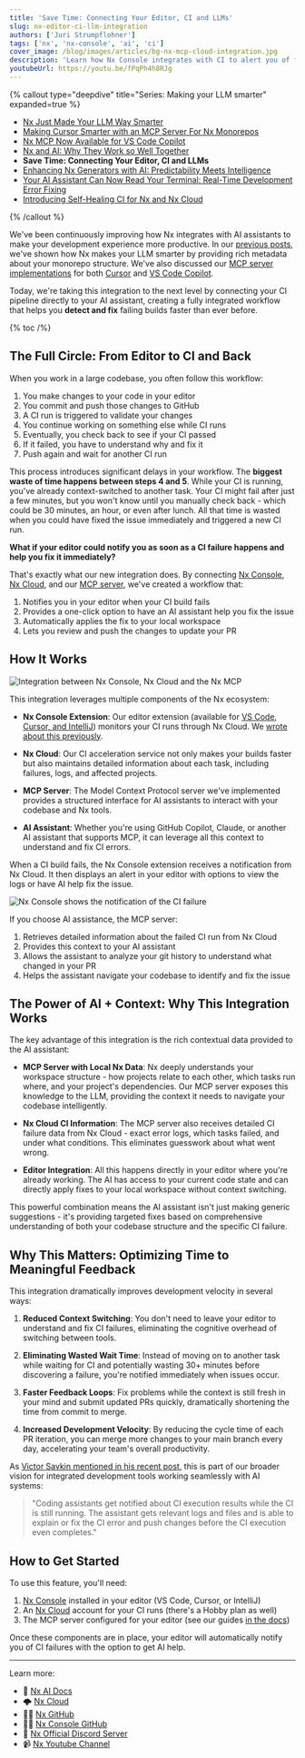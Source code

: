 ```yaml
---
title: 'Save Time: Connecting Your Editor, CI and LLMs'
slug: nx-editor-ci-llm-integration
authors: ['Juri Strumpflohner']
tags: ['nx', 'nx-console', 'ai', 'ci']
cover_image: /blog/images/articles/bg-nx-mcp-cloud-integration.jpg
description: 'Learn how Nx Console integrates with CI to alert you of failing builds and uses the Nx MCP to automatically fix errors right from your editor.'
youtubeUrl: https://youtu.be/fPqPh4h8RJg
---
```


{% callout type="deepdive" title="Series: Making your LLM smarter" expanded=true %}

- [Nx Just Made Your LLM Way Smarter](/blog/nx-just-made-your-llm-smarter)
- [Making Cursor Smarter with an MCP Server For Nx Monorepos](/blog/nx-made-cursor-smarter)
- [Nx MCP Now Available for VS Code Copilot](/blog/nx-mcp-vscode-copilot)
- [Nx and AI: Why They Work so Well Together](/blog/nx-and-ai-why-they-work-together)
- **Save Time: Connecting Your Editor, CI and LLMs**
- [Enhancing Nx Generators with AI: Predictability Meets Intelligence](/blog/nx-generators-ai-integration)
- [Your AI Assistant Can Now Read Your Terminal: Real-Time Development Error Fixing](/blog/nx-terminal-integration-ai)
- [Introducing Self-Healing CI for Nx and Nx Cloud](/blog/nx-self-healing-ci)

{% /callout %}

We've been continuously improving how Nx integrates with AI assistants to make your development experience more productive. In our [previous posts](/blog/nx-just-made-your-llm-smarter), we've shown how Nx makes your LLM smarter by providing rich metadata about your monorepo structure. We've also discussed our [MCP server implementations](/blog/nx-made-cursor-smarter) for both [Cursor](/blog/nx-made-cursor-smarter) and [VS Code Copilot](/blog/nx-mcp-vscode-copilot).

Today, we're taking this integration to the next level by connecting your CI pipeline directly to your AI assistant, creating a fully integrated workflow that helps you **detect and fix** failing builds faster than ever before.

{% toc /%}

## The Full Circle: From Editor to CI and Back

When you work in a large codebase, you often follow this workflow:

1. You make changes to your code in your editor
2. You commit and push those changes to GitHub
3. A CI run is triggered to validate your changes
4. You continue working on something else while CI runs
5. Eventually, you check back to see if your CI passed
6. If it failed, you have to understand why and fix it
7. Push again and wait for another CI run

This process introduces significant delays in your workflow. The **biggest waste of time happens between steps 4 and 5**. While your CI is running, you've already context-switched to another task. Your CI might fail after just a few minutes, but you won't know until you manually check back - which could be 30 minutes, an hour, or even after lunch. All that time is wasted when you could have fixed the issue immediately and triggered a new CI run.

**What if your editor could notify you as soon as a CI failure happens and help you fix it immediately?**

That's exactly what our new integration does. By connecting [Nx Console](/getting-started/editor-setup), [Nx Cloud](/nx-cloud), and our [MCP server](/features/enhance-AI), we've created a workflow that:

1. Notifies you in your editor when your CI build fails
2. Provides a one-click option to have an AI assistant help you fix the issue
3. Automatically applies the fix to your local workspace
4. Lets you review and push the changes to update your PR

## How It Works

![Integration between Nx Console, Nx Cloud and the Nx MCP](/blog/images/articles/nx-mcp-ci-architecture.avif)

This integration leverages multiple components of the Nx ecosystem:

- **Nx Console Extension**: Our editor extension (available for [VS Code, Cursor, and IntelliJ](/getting-started/editor-setup)) monitors your CI runs through Nx Cloud. We [wrote about this previously](/blog/nx-cloud-pipelines-come-to-nx-console).

- **Nx Cloud**: Our CI acceleration service not only makes your builds faster but also maintains detailed information about each task, including failures, logs, and affected projects.

- **MCP Server**: The Model Context Protocol server we've implemented provides a structured interface for AI assistants to interact with your codebase and Nx tools.

- **AI Assistant**: Whether you're using GitHub Copilot, Claude, or another AI assistant that supports MCP, it can leverage all this context to understand and fix CI errors.

When a CI build fails, the Nx Console extension receives a notification from Nx Cloud. It then displays an alert in your editor with options to view the logs or have AI help fix the issue.

![Nx Console shows the notification of the CI failure](/blog/images/articles/ci-notification.avif)

If you choose AI assistance, the MCP server:

1. Retrieves detailed information about the failed CI run from Nx Cloud
2. Provides this context to your AI assistant
3. Allows the assistant to analyze your git history to understand what changed in your PR
4. Helps the assistant navigate your codebase to identify and fix the issue

## The Power of AI + Context: Why This Integration Works

The key advantage of this integration is the rich contextual data provided to the AI assistant:

- **MCP Server with Local Nx Data**: Nx deeply understands your workspace structure - how projects relate to each other, which tasks run where, and your project's dependencies. Our MCP server exposes this knowledge to the LLM, providing the context it needs to navigate your codebase intelligently.

- **Nx Cloud CI Information**: The MCP server also receives detailed CI failure data from Nx Cloud - exact error logs, which tasks failed, and under what conditions. This eliminates guesswork about what went wrong.

- **Editor Integration**: All this happens directly in your editor where you're already working. The AI has access to your current code state and can directly apply fixes to your local workspace without context switching.

This powerful combination means the AI assistant isn't just making generic suggestions - it's providing targeted fixes based on comprehensive understanding of both your codebase structure and the specific CI failure.

## Why This Matters: Optimizing Time to Meaningful Feedback

This integration dramatically improves development velocity in several ways:

1. **Reduced Context Switching**: You don't need to leave your editor to understand and fix CI failures, eliminating the cognitive overhead of switching between tools.

2. **Eliminating Wasted Wait Time**: Instead of moving on to another task while waiting for CI and potentially wasting 30+ minutes before discovering a failure, you're notified immediately when issues occur.

3. **Faster Feedback Loops**: Fix problems while the context is still fresh in your mind and submit updated PRs quickly, dramatically shortening the time from commit to merge.

4. **Increased Development Velocity**: By reducing the cycle time of each PR iteration, you can merge more changes to your main branch every day, accelerating your team's overall productivity.

As [Victor Savkin mentioned in his recent post](/blog/nx-and-ai-why-they-work-together), this is part of our broader vision for integrated development tools working seamlessly with AI systems:

> "Coding assistants get notified about CI execution results while the CI is still running. The assistant gets relevant logs and files and is able to explain or fix the CI error and push changes before the CI execution even completes."

## How to Get Started

To use this feature, you'll need:

1. [Nx Console](/getting-started/editor-setup) installed in your editor (VS Code, Cursor, or IntelliJ)
2. An [Nx Cloud](/nx-cloud) account for your CI runs (there's a Hobby plan as well)
3. The MCP server configured for your editor (see our guides [in the docs](/features/enhance-AI))

Once these components are in place, your editor will automatically notify you of CI failures with the option to get AI help.

---

Learn more:

- 🧠 [Nx AI Docs](/features/enhance-AI)
- 🌩️ [Nx Cloud](/nx-cloud)
- 👩‍💻 [Nx GitHub](https://github.com/nrwl/nx)
- 👩‍💻 [Nx Console GitHub](https://github.com/nrwl/nx-console)
- 💬 [Nx Official Discord Server](https://go.nx.dev/community)
- 📹 [Nx Youtube Channel](https://www.youtube.com/@nxdevtools)
